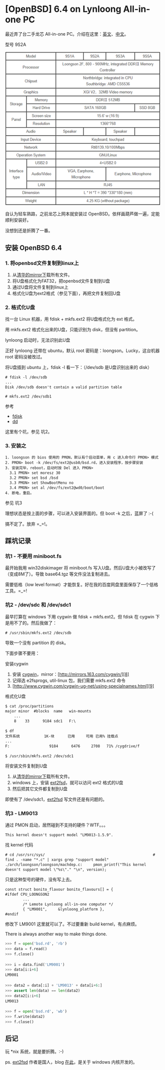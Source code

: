 # [OpenBSD] 6.4 on Lynloong All-in-one PC

最近弄了台二手龙芯 All-in-one PC。介绍在这里：[英文][1]、[中文][2]。

型号 9S2A

![](images/2018_10_23_openbsd_6.4_on_lynloong/lynloong-types.png)

自认为轻车熟路，之前龙芯上网本就安装过 OpenBSD。依样画葫芦做一遍，定能顺利安装好。

没想到还是折腾了一番。

## 安装 OpenBSD 6.4

### 1. 将openbsd文件复制到linux上

1. 从[清华的mirror下][6]载所有文件。
2. 将U盘格式化为FAT32，把openbsd文件复制到U盘
3. 通过U盘将文件复制到linux上
4. 格式化U盘为ext2格式（参见下面），再把文件复制回U盘

### 2. 格式化U盘

找一台 Linux 机器，用 fdisk + mkfs.ext2 将U盘格式化为 ext 格式。

用 mkfs.ext2 格式化出来的U盘，只能识别为 disk，但没有 partition。

lynloong 启动时，无法识别此U盘

正好 lynloong 还带在 ubuntu，默认 root 密码是：loongson。Lucky，这台机器 root 密码没被改过。

将U盘插到 ubuntu 上，fdisk -l 看一下：（/dev/sdb 是U盘识别出来的 disk）

```
# fdisk -l /dev/sdb
...
Disk /dev/sdb doesn't contain a valid partition table
```

```
# mkfs.ext2 /dev/sdb1
```

参考

* [fdisk][10] 
* [dd][11]

这里有个坑，参见 坑2。

### 3. 安装之

```
1. loongson 的 bios 使用的 PMON，默认有个启动菜单，用 c 进入命令行 PMON> 模式
2. PMON> boot -k /dev/fs/ext2@usb0/bsd.rd，进入安装程序，按步骤安装
3. 安装完毕，reboot，启动时按 Del 进入 PMON>
  3.1 PMON> set moresz 30
  3.2 PMON> set bsd /bsd
  3.3 PMON> set ShowBootMenu no
  3.4 PMON> set al /dev/fs/ext2@wd0/boot/boot
4. 断电，重启。
```
参见 坑3

理想状态是按上面的步骤，可以进入安装界面的。但 boot -k 之后，蓝屏了 :-(

搞不定了。放弃 =_=!。

## 踩坑记录

### 坑1 - 不要用 miniboot.fs

最开始我用 win32diskimager 将 miniboot.fs 写入U盘。然后U盘大小被改写了（变成8M了）。导致 base64.tgz 等文件没法复制进去。

需要低格（low level format）才能恢复。好在我的百度网盘里面保存了一个低格工具。=_=!

### 坑2 - /dev/sdc 和 /dev/sdc1

最早打算在 windows 下用 cygwin 做 fdisk + mkfs.ext2。但 fdisk 在 cygwin 下是用不了的。然后我做了：

```
# /usr/sbin/mkfs.ext2 /dev/sdb
```

导致一个没有 partition 的 disk。

下面步骤不要用：

安装cygwin

1. 安装 [cygwin][7]，mirror：[http://mirrors.163.com/cygwin/][8]
2. 记得选 e2fsprogs, util-linux 包，我们需要 mkfs.ext2 命令
3. [http://www.cygwin.com/cygwin-ug-net/using-specialnames.html][9]

格式化U盘

```
$ cat /proc/partitions
major minor  #blocks  name   win-mounts
    ...
    8    33      9184 sdc1   F:\

$ df
文件系统           1K-块      已用     可用 已用% 挂载点
...
F:                  9184      6476     2708   71% /cygdrive/f

$ /usr/sbin/mkfs.ext2 /dev/sdc1
```

将安装文件复制到U盘

1. 从[清华的mirror下][6]载所有文件。
2. windows 上，安装 [ext2fsd][3]，就可以访问 ext2 格式的U盘
3. 然后把其它文件都复制到U盘

即使有了 /dev/sdc1，[ext2fsd][3] 写文件还是有问题的。

### 坑3 - LM9013

通过 PMON 启动，居然碰到不支持的硬件？WTF。。。

```
This kernel doesn't support model "LM9013-1.5.9".
```

找 kernel 代码

```
# cd /usr/src/sys/                                                 # find . -name "*.c" | xargs grep "support model"
./arch/loongson/loongson/machdep.c:     pmon_printf("This kernel doesn't support model \"%s\"." "\n", version);
```

只是这种型号的硬件，没有写上去。

```
const struct bonito_flavour bonito_flavours[] = {
#ifdef CPU_LOONGSON2
        ...
        /* Lemote Lynloong all-in-one computer */
        { "LM9001",     &lynloong_platform },
#endif
```

修改下 LM9001 这里就可以了。不过要重新 build kernel，有点麻烦。

There is always another way to make things done.

```python
>>> f = open('bsd.rd', 'rb')
>>> data = f.read()
>>> f.close()

>>> i = data.find('LM9001')
>>> data[i:i+6]
LM9001

>>> data2 = data[:i] + 'LM9013' + data[i+6:]
>>> assert len(data) == len(data2)
>>> data2[i:i+6]
LM9013

>>> f = open('bsd.rd', 'wb')
>>> f.write(data2)
>>> f.close()
```

## 后记

玩 *nix 系统，就是要折腾。:-)

ps. [ext2fsd][3] 作者是国人，blog [在此][4]，是关于 windows 内核开发的。

[1]:http://zkml.lemote.com/en/products/all-in-one/2010/0311/122.html
[2]:http://zkml.lemote.com/products/computer/linglong/11.html
[3]:http://www.ext2fsd.com/
[4]:https://blog.dynox.cn/
[5]:https://mirrors.tuna.tsinghua.edu.cn/OpenBSD/6.4/loongson/
[6]:https://sourceforge.net/projects/win32diskimager/
[7]:http://www.cygwin.com/
[8]:http://mirrors.163.com/cygwin/
[9]:http://www.cygwin.com/cygwin-ug-net/using-specialnames.html
[10]:https://www.tecmint.com/fdisk-commands-to-manage-linux-disk-partitions/
[11]:https://en.wikipedia.org/wiki/Dd_%28Unix%29#Master_boot_record_backup_and_restore